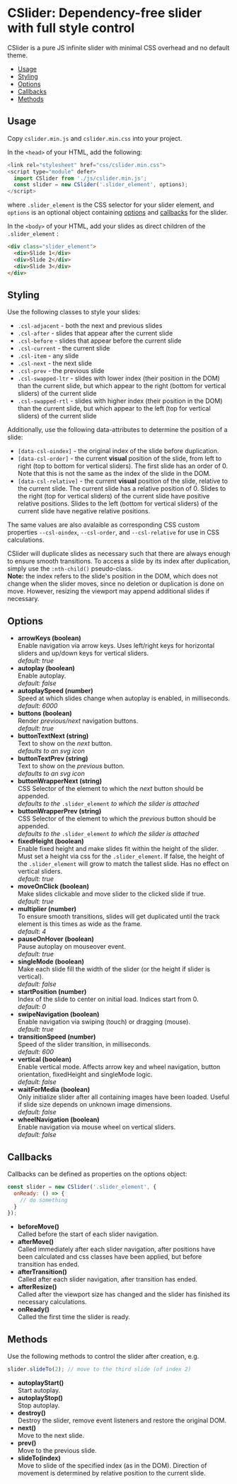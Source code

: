 # CSlider: Dependency-free slider with full style control

CSlider is a pure JS infinite slider with minimal CSS overhead and no default theme.

- [Usage](#usage)
- [Styling](#styling)
- [Options](#options)
- [Callbacks](#callbacks)
- [Methods](#methods)

## Usage

Copy `cslider.min.js` and `cslider.min.css` into your project.

In the `<head>` of your HTML, add the following:

```js
<link rel="stylesheet" href="css/cslider.min.css">
<script type="module" defer>
  import CSlider from './js/cslider.min.js';
  const slider = new CSlider('.slider_element', options);
</script>
```

where `.slider_element` is the CSS selector for your slider element, and `options` is an optional object containing [options](#options) and [callbacks](#callbacks) for the slider.  
  
In the `<body>` of your HTML, add your slides as direct children of the `.slider_element` :

```html
<div class="slider_element">
  <div>Slide 1</div>
  <div>Slide 2</div>
  <div>Slide 3</div>
</div>
```

## Styling

Use the following classes to style your slides:

-	`.csl-adjacent` - both the next and previous slides
-	`.csl-after` - slides that appear after the current slide
-	`.csl-before` - slides that appear before the current slide
-	`.csl-current` - the current slide
-	`.csl-item` - any slide
-	`.csl-next` - the next slide
-	`.csl-prev` - the previous slide
-	`.csl-swapped-ltr` - slides with lower index (their position in the DOM) than the current slide, but which appear to the right (bottom for vertical sliders) of the current slide
-	`.csl-swapped-rtl` - slides with higher index (their position in the DOM) than the current slide, but which appear to the left (top for vertical sliders) of the current slide

Additionally, use the following data-attributes to determine the position of a slide:

-	`[data-csl-oindex]` - the original index of the slide before duplication.
-	`[data-csl-order]` - the current **visual** position of the slide, from left to right (top to bottom for vertical sliders). The first slide has an order of 0. Note that this is not the same as the index of the slide in the DOM.
-	`[data-csl-relative]` - the current **visual** position of the slide, relative to the current slide. The current slide has a relative position of 0. Slides to the right (top for vertical sliders) of the current slide have positive relative positions. Slides to the left (bottom for vertical sliders) of the current slide have negative relative positions.

The same values are also avalaible as corresponding CSS custom properties `--csl-oindex`, `--csl-order`, and `--csl-relative` for use in CSS calculations.

CSlider will duplicate slides as necessary such that there are always enough to ensure smooth transitions. To access a slide by its index after duplication, simply use the `:nth-child()` pseudo-class.  
**Note:** the index refers to the slide's position in the DOM, which does not change when the slider moves, since no deletion or duplication is done on move. However, resizing the viewport may append additional slides if necessary.

## Options

-	**arrowKeys (boolean)**  
	Enable navigation via arrow keys. Uses left/right keys for horizontal sliders and up/down keys for vertical sliders.  
	*default: true*
-	**autoplay (boolean)**  
	Enable autoplay.  
	*default: false*
-	**autoplaySpeed (number)**  
	Speed at which slides change when autoplay is enabled, in milliseconds.  
	*default: 6000*
-	**buttons (boolean)**  
	Render *previous/next* navigation buttons.  
	*default: true*
-	**buttonTextNext (string)**  
	Text to show on the *next* button.  
	*defaults to an svg icon*
-	**buttonTextPrev (string)**  
	Text to show on the *previous* button.  
	*defaults to an svg icon*
-	**buttonWrapperNext (string)**  
	CSS Selector of the element to which the *next* button should be appended.  
	*defaults to the* `.slider_element` *to which the slider is attached*
-	**buttonWrapperPrev (string)**  
	CSS Selector of the element to which the *previous* button should be appended.  
	*defaults to the* `.slider_element` *to which the slider is attached*
-	**fixedHeight (boolean)**  
	Enable fixed height and make slides fit within the height of the slider. Must set a height via css for the `.slider_element`. If false, the height of the `.slider_element` will grow to match the tallest slide. Has no effect on vertical sliders.  
	*default: true*
-	**moveOnClick (boolean)**  
	Make slides clickable and move slider to the clicked slide if true.  
	*default: true*
-	**multiplier (number)**  
	To ensure smooth transitions, slides will get duplicated until the track element is this times as wide as the frame.  
	*default: 4*
-	**pauseOnHover (boolean)**  
	Pause autoplay on mouseover event.  
	*default: true*
-	**singleMode (boolean)**  
	Make each slide fill the width of the slider (or the height if slider is vertical).  
	*default: false*
-	**startPosition (number)**  
	Index of the slide to center on initial load. Indices start from 0.  
	*default: 0*
-	**swipeNavigation (boolean)**  
	Enable navigation via swiping (touch) or dragging (mouse).  
	*default: true*
-	**transitionSpeed (number)**  
	Speed of the slider transition, in milliseconds.  
	*default: 600*
-	**vertical (boolean)**  
	Enable vertical mode. Affects arrow key and wheel navigation, button orientation, fixedHeight and singleMode logic.  
	*default: false*
-	**waitForMedia (boolean)**  
	Only initialize slider after all containing images have been loaded. Useful if slide size depends on unknown image dimensions.  
	*default: false*
-	**wheelNavigation (boolean)**  
	Enable navigation via mouse wheel on vertical sliders.  
	*default: false*

## Callbacks

Callbacks can be defined as properties on the options object:

```js
const slider = new CSlider('.slider_element', {
  onReady: () => {
    // do something
  }
});
```

-	**beforeMove()**  
	Called before the start of each slider navigation.
-	**afterMove()**  
	Called immediately after each slider navigation, after positions have been calculated and css classes have been applied, but before transition has ended.
-	**afterTransition()**  
	Called after each slider navigation, after transition has ended.
-	**afterResize()**  
	Called after the viewport size has changed and the slider has finished its necessary calculations.
-	**onReady()**  
	Called the first time the slider is ready.

## Methods

Use the following methods to control the slider after creation, e.g.

```js
slider.slideTo(2); // move to the third slide (of index 2)
```

-	**autoplayStart()**  
	Start autoplay.
-	**autoplayStop()**  
	Stop autoplay.
-	**destroy()**  
	Destroy the slider, remove event listeners and restore the original DOM.
-	**next()**  
	Move to the next slide.
-	**prev()**  
	Move to the previous slide.
-	**slideTo(index)**  
	Move to slide of the specified index (as in the DOM). Direction of movement is determined by relative position to the current slide.
